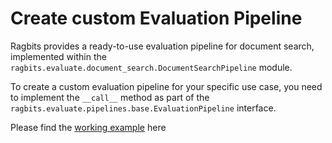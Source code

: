 # Create custom Evaluation Pipeline

Ragbits provides a ready-to-use evaluation pipeline for document search, implemented within the `ragbits.evaluate.document_search.DocumentSearchPipeline` module.

To create a custom evaluation pipeline for your specific use case, you need to implement the `__call__` method as part of the `ragbits.evaluate.pipelines.base.EvaluationPipeline` interface.


Please find the [working example](optimize.md#define-the-optimized-pipeline-structure) here